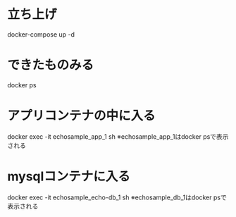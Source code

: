 # 立ち上げ
docker-compose up -d 

# できたものみる
docker ps

# アプリコンテナの中に入る
docker exec -it echosample_app_1 sh
※echosample_app_1はdocker psで表示される

# mysqlコンテナに入る
docker exec -it echosample_echo-db_1 sh
※echosample_db_1はdocker psで表示される